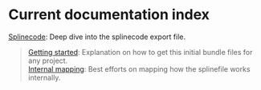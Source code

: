 # Current documentation index

[Splinecode](./splinecode): Deep dive into the splinecode export file.
> [Getting started](./splinecode/getting-started.md): Explanation on how to get this initial bundle files for any project.<br>
> [Internal mapping](./spline/internal-mapping.md): Best efforts on mapping how the splinefile works internally.
